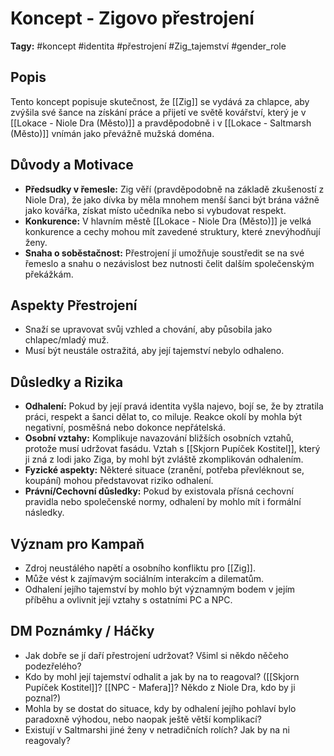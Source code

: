 # Koncept - Zigovo přestrojení

**Tagy:** #koncept #identita #přestrojení #Zig_tajemství #gender_role

## Popis
Tento koncept popisuje skutečnost, že [[Zig]] se vydává za chlapce, aby zvýšila své šance na získání práce a přijetí ve světě kovářství, který je v [[Lokace - Niole Dra (Město)]] a pravděpodobně i v [[Lokace - Saltmarsh (Město)]] vnímán jako převážně mužská doména.

## Důvody a Motivace
*   **Předsudky v řemesle:** Zig věří (pravděpodobně na základě zkušeností z Niole Dra), že jako dívka by měla mnohem menší šanci být brána vážně jako kovářka, získat místo učedníka nebo si vybudovat respekt.
*   **Konkurence:** V hlavním městě [[Lokace - Niole Dra (Město)]] je velká konkurence a cechy mohou mít zavedené struktury, které znevýhodňují ženy.
*   **Snaha o soběstačnost:** Přestrojení jí umožňuje soustředit se na své řemeslo a snahu o nezávislost bez nutnosti čelit dalším společenským překážkám.

## Aspekty Přestrojení
*   Snaží se upravovat svůj vzhled a chování, aby působila jako chlapec/mladý muž.
*   Musí být neustále ostražitá, aby její tajemství nebylo odhaleno.

## Důsledky a Rizika
*   **Odhalení:** Pokud by její pravá identita vyšla najevo, bojí se, že by ztratila práci, respekt a šanci dělat to, co miluje. Reakce okolí by mohla být negativní, posměšná nebo dokonce nepřátelská.
*   **Osobní vztahy:** Komplikuje navazování bližších osobních vztahů, protože musí udržovat fasádu. Vztah s [[Skjorn Pupíček Kostitel]], který ji zná z lodi jako Ziga, by mohl být zvláště zkomplikován odhalením.
*   **Fyzické aspekty:** Některé situace (zranění, potřeba převléknout se, koupání) mohou představovat riziko odhalení.
*   **Právní/Cechovní důsledky:** Pokud by existovala přísná cechovní pravidla nebo společenské normy, odhalení by mohlo mít i formální následky.

## Význam pro Kampaň
*   Zdroj neustálého napětí a osobního konfliktu pro [[Zig]].
*   Může vést k zajímavým sociálním interakcím a dilematům.
*   Odhalení jejího tajemství by mohlo být významným bodem v jejím příběhu a ovlivnit její vztahy s ostatními PC a NPC.

## DM Poznámky / Háčky
*   Jak dobře se jí daří přestrojení udržovat? Všiml si někdo něčeho podezřelého?
*   Kdo by mohl její tajemství odhalit a jak by na to reagoval? ([[Skjorn Pupíček Kostitel]]? [[NPC - Mafera]]? Někdo z Niole Dra, kdo by ji poznal?)
*   Mohla by se dostat do situace, kdy by odhalení jejího pohlaví bylo paradoxně výhodou, nebo naopak ještě větší komplikací?
*   Existují v Saltmarshi jiné ženy v netradičních rolích? Jak by na ni reagovaly?
